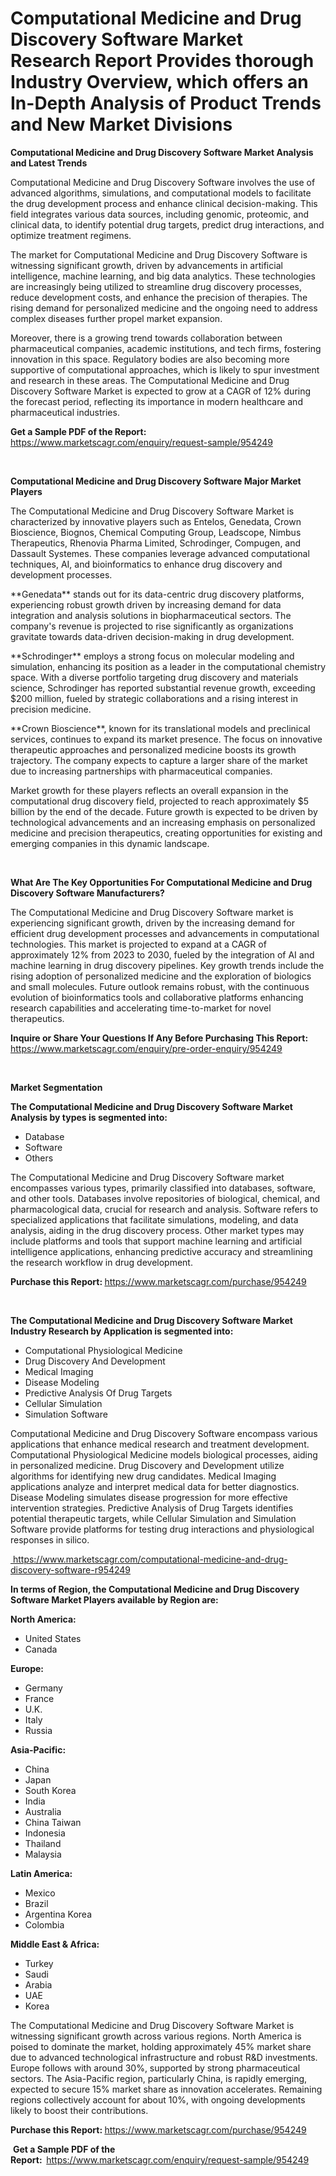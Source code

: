 <p><h1>Computational Medicine and Drug Discovery Software Market Research Report Provides thorough Industry Overview, which offers an In-Depth Analysis of Product Trends and New Market Divisions</h1></p><p><strong>Computational Medicine and Drug Discovery Software Market Analysis and Latest Trends</strong></p>
<p><p>Computational Medicine and Drug Discovery Software involves the use of advanced algorithms, simulations, and computational models to facilitate the drug development process and enhance clinical decision-making. This field integrates various data sources, including genomic, proteomic, and clinical data, to identify potential drug targets, predict drug interactions, and optimize treatment regimens. </p><p>The market for Computational Medicine and Drug Discovery Software is witnessing significant growth, driven by advancements in artificial intelligence, machine learning, and big data analytics. These technologies are increasingly being utilized to streamline drug discovery processes, reduce development costs, and enhance the precision of therapies. The rising demand for personalized medicine and the ongoing need to address complex diseases further propel market expansion.</p><p>Moreover, there is a growing trend towards collaboration between pharmaceutical companies, academic institutions, and tech firms, fostering innovation in this space. Regulatory bodies are also becoming more supportive of computational approaches, which is likely to spur investment and research in these areas. The Computational Medicine and Drug Discovery Software Market is expected to grow at a CAGR of 12% during the forecast period, reflecting its importance in modern healthcare and pharmaceutical industries.</p></p>
<p><strong>Get a Sample PDF of the Report:&nbsp;</strong> <a href="https://www.marketscagr.com/enquiry/request-sample/954249?utm_campaign=3077&utm_medium=2&utm_source=Github&utm_content=ia&utm_term=18042025&utm_id=computational-medicine-and-drug-discovery-software">https://www.marketscagr.com/enquiry/request-sample/954249</a></p>
<p>&nbsp;</p>
<p><strong>Computational Medicine and Drug Discovery Software Major Market Players</strong></p>
<p><p>The Computational Medicine and Drug Discovery Software Market is characterized by innovative players such as Entelos, Genedata, Crown Bioscience, Biognos, Chemical Computing Group, Leadscope, Nimbus Therapeutics, Rhenovia Pharma Limited, Schrodinger, Compugen, and Dassault Systemes. These companies leverage advanced computational techniques, AI, and bioinformatics to enhance drug discovery and development processes.</p><p>**Genedata** stands out for its data-centric drug discovery platforms, experiencing robust growth driven by increasing demand for data integration and analysis solutions in biopharmaceutical sectors. The company's revenue is projected to rise significantly as organizations gravitate towards data-driven decision-making in drug development.</p><p>**Schrodinger** employs a strong focus on molecular modeling and simulation, enhancing its position as a leader in the computational chemistry space. With a diverse portfolio targeting drug discovery and materials science, Schrodinger has reported substantial revenue growth, exceeding $200 million, fueled by strategic collaborations and a rising interest in precision medicine.</p><p>**Crown Bioscience**, known for its translational models and preclinical services, continues to expand its market presence. The focus on innovative therapeutic approaches and personalized medicine boosts its growth trajectory. The company expects to capture a larger share of the market due to increasing partnerships with pharmaceutical companies.</p><p>Market growth for these players reflects an overall expansion in the computational drug discovery field, projected to reach approximately $5 billion by the end of the decade. Future growth is expected to be driven by technological advancements and an increasing emphasis on personalized medicine and precision therapeutics, creating opportunities for existing and emerging companies in this dynamic landscape.</p></p>
<p>&nbsp;</p>
<p><strong>What Are The Key Opportunities For Computational Medicine and Drug Discovery Software Manufacturers?</strong></p>
<p><p>The Computational Medicine and Drug Discovery Software market is experiencing significant growth, driven by the increasing demand for efficient drug development processes and advancements in computational technologies. This market is projected to expand at a CAGR of approximately 12% from 2023 to 2030, fueled by the integration of AI and machine learning in drug discovery pipelines. Key growth trends include the rising adoption of personalized medicine and the exploration of biologics and small molecules. Future outlook remains robust, with the continuous evolution of bioinformatics tools and collaborative platforms enhancing research capabilities and accelerating time-to-market for novel therapeutics.</p></p>
<p><strong>Inquire or Share Your Questions If Any Before Purchasing This Report:</strong> <a href="https://www.marketscagr.com/enquiry/pre-order-enquiry/954249?utm_campaign=3077&utm_medium=2&utm_source=Github&utm_content=ia&utm_term=18042025&utm_id=computational-medicine-and-drug-discovery-software">https://www.marketscagr.com/enquiry/pre-order-enquiry/954249</a></p>
<p>&nbsp;</p>
<p><strong>Market Segmentation</strong></p>
<p><strong>The Computational Medicine and Drug Discovery Software Market Analysis by types is segmented into:</strong></p>
<p><ul><li>Database</li><li>Software</li><li>Others</li></ul></p>
<p><p>The Computational Medicine and Drug Discovery Software market encompasses various types, primarily classified into databases, software, and other tools. Databases involve repositories of biological, chemical, and pharmacological data, crucial for research and analysis. Software refers to specialized applications that facilitate simulations, modeling, and data analysis, aiding in the drug discovery process. Other market types may include platforms and tools that support machine learning and artificial intelligence applications, enhancing predictive accuracy and streamlining the research workflow in drug development.</p></p>
<p><strong>Purchase this Report:&nbsp;</strong><a href="https://www.marketscagr.com/purchase/954249?utm_campaign=3077&utm_medium=2&utm_source=Github&utm_content=ia&utm_term=18042025&utm_id=computational-medicine-and-drug-discovery-software">https://www.marketscagr.com/purchase/954249</a></p>
<p>&nbsp;</p>
<p><strong>The Computational Medicine and Drug Discovery Software Market Industry Research by Application is segmented into:</strong></p>
<p><ul><li>Computational Physiological Medicine</li><li>Drug Discovery And Development</li><li>Medical Imaging</li><li>Disease Modeling</li><li>Predictive Analysis Of Drug Targets</li><li>Cellular Simulation</li><li>Simulation Software</li></ul></p>
<p><p>Computational Medicine and Drug Discovery Software encompass various applications that enhance medical research and treatment development. Computational Physiological Medicine models biological processes, aiding in personalized medicine. Drug Discovery and Development utilize algorithms for identifying new drug candidates. Medical Imaging applications analyze and interpret medical data for better diagnostics. Disease Modeling simulates disease progression for more effective intervention strategies. Predictive Analysis of Drug Targets identifies potential therapeutic targets, while Cellular Simulation and Simulation Software provide platforms for testing drug interactions and physiological responses in silico.</p></p>
<p><a href="https://www.marketscagr.com/computational-medicine-and-drug-discovery-software-r954249?utm_campaign=3077&utm_medium=2&utm_source=Github&utm_content=ia&utm_term=18042025&utm_id=computational-medicine-and-drug-discovery-software">&nbsp;https://www.marketscagr.com/computational-medicine-and-drug-discovery-software-r954249</a></p>
<p><strong>In terms of Region, the Computational Medicine and Drug Discovery Software Market Players available by Region are:</strong></p>
<p>
    <p> <strong> North America: </strong>
        <ul>
            <li>United States</li>
            <li>Canada</li>
        </ul>
        </p> 
    <p> <strong> Europe: </strong>
        <ul>
            <li>Germany</li>
            <li>France</li>
            <li>U.K.</li>
            <li>Italy</li>
            <li>Russia</li>
        </ul>
        </p> 
    <p> <strong> Asia-Pacific: </strong>
        <ul>
            <li>China</li>
            <li>Japan</li>
            <li>South Korea</li>
            <li>India</li>
            <li>Australia</li>
            <li>China Taiwan</li>
            <li>Indonesia</li>
            <li>Thailand</li>
            <li>Malaysia</li>
        </ul>
        </p> 
    <p> <strong> Latin America: </strong>
        <ul>
            <li>Mexico</li>
            <li>Brazil</li>
            <li>Argentina Korea</li>
            <li>Colombia</li>
        </ul>
        </p> 
    <p> <strong> Middle East & Africa: </strong>
        <ul>
            <li>Turkey</li>
            <li>Saudi</li>
            <li>Arabia</li>
            <li>UAE</li>
            <li>Korea</li>
        </ul>
    </p>
    </p>
<p><p>The Computational Medicine and Drug Discovery Software Market is witnessing significant growth across various regions. North America is poised to dominate the market, holding approximately 45% market share due to advanced technological infrastructure and robust R&D investments. Europe follows with around 30%, supported by strong pharmaceutical sectors. The Asia-Pacific region, particularly China, is rapidly emerging, expected to secure 15% market share as innovation accelerates. Remaining regions collectively account for about 10%, with ongoing developments likely to boost their contributions.</p></p>
<p><strong>Purchase this Report: </strong><a href="https://www.marketscagr.com/purchase/954249?utm_campaign=3077&utm_medium=2&utm_source=Github&utm_content=ia&utm_term=18042025&utm_id=computational-medicine-and-drug-discovery-software">https://www.marketscagr.com/purchase/954249</a></p>
<p>&nbsp;<strong>Get a Sample PDF of the Report:&nbsp;&nbsp;</strong><a href="https://www.marketscagr.com/enquiry/request-sample/954249?utm_campaign=3077&utm_medium=2&utm_source=Github&utm_content=ia&utm_term=18042025&utm_id=computational-medicine-and-drug-discovery-software">https://www.marketscagr.com/enquiry/request-sample/954249</a></p>
<p><strong></strong></p>
<p><p></p><p></p><p></p></p>